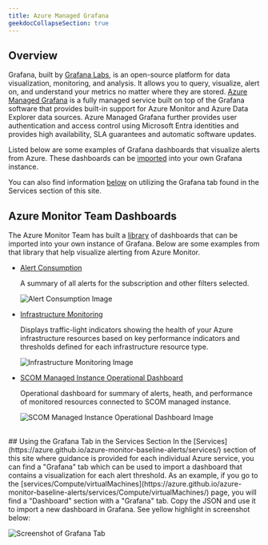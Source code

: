 ```yaml
---
title: Azure Managed Grafana
geekdocCollapseSection: true
---
```


## Overview
Grafana, built by [Grafana Labs](https://grafana.com/), is an open-source platform for data visualization, monitoring, and analysis. It allows you to query, visualize, alert on, and understand your metrics no matter where they are stored.  [Azure Managed Grafana](https://learn.microsoft.com/azure/managed-grafana/overview) is a fully managed service built on top of the Grafana software that provides built-in support for Azure Monitor and Azure Data Explorer data sources.  Azure Managed Grafana further provides user authentication and access control using Microsoft Entra identities and provides high availability, SLA guarantees and automatic software updates.

Listed below are some examples of Grafana dashboards that visualize alerts from Azure.  These dashboards can be [imported](https://learn.microsoft.com/azure/managed-grafana/how-to-create-dashboard?tabs=azure-portal#import-a-grafana-dashboard) into your own Grafana instance.

You can also find information [below](#using-the-grafana-tab-in-the-services-section) on utilizing the Grafana tab found in the Services section of this site.

##  Azure Monitor Team Dashboards
The Azure Monitor Team has built a [library](https://grafana.com/orgs/azuremonitorteam/dashboards) of dashboards that can be imported into your own instance of Grafana.  Below are some examples from that library that help visualize alerting from Azure Monitor.

- [Alert Consumption](https://grafana.com/grafana/dashboards/15128-azure-alert-consumption/)

  A summary of all alerts for the subscription and other filters selected.

  ![Alert Consumption Image](https://grafana.com/api/dashboards/15128/images/11874/image)

- [Infrastructure Monitoring](https://grafana.com/grafana/dashboards/19943-azure-infrastructure-infrastructure-monitoring/)

  Displays traffic-light indicators showing the health of your Azure infrastructure resources based on key performance indicators and thresholds defined for each infrastructure resource type.

  ![Infrastructure Monitoring Image](https://grafana.com/api/dashboards/19943/images/15124/image)

- [SCOM Managed Instance Operational Dashboard](https://grafana.com/grafana/dashboards/19919-azure-scom-managed-instance-operational-dashboard/)

  Operational dashboard for summary of alerts, heath, and performance of monitored resources connected to SCOM managed instance.

  ![SCOM Managed Instance Operational Dashboard Image](https://grafana.com/api/dashboards/19919/images/15100/image)
<br/>
##  Using the Grafana Tab in the Services Section
In the [Services](https://azure.github.io/azure-monitor-baseline-alerts/services/) section of this site where guidance is provided for each individual Azure service, you can find a "Grafana" tab which can be used to import a dashboard that contains a visualization for each alert threshold.  As an example, if you go to the [services/Compute/virtualMachines](https://azure.github.io/azure-monitor-baseline-alerts/services/Compute/virtualMachines/) page, you will find a "Dashboard" section with a "Grafana" tab.  Copy the JSON and use it to import a new dashboard in Grafana.  See yellow highlight in screenshot below:

![Screenshot of Grafana Tab](../../img/grafana-tab.png)
